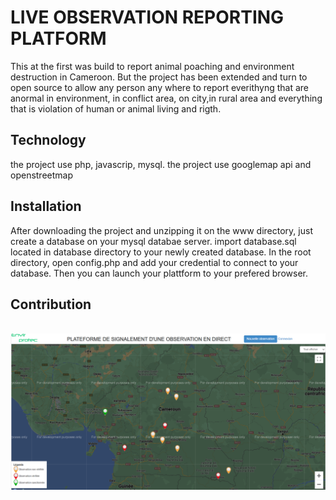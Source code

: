 # LIVE OBSERVATION REPORTING PLATFORM

This at the first was build to report animal poaching and environment destruction in Cameroon. But the project has been extended and turn to open source
to allow any person any where to report everithyng that are anormal in environment, in conflict area, on city,in rural area and everything that is violation 
of human or animal living and rigth.

## Technology
the project use php, javascrip, mysql. the project use googlemap api and openstreetmap
## Installation
After downloading the project and unzipping it on the www directory, just create a database on your mysql databae server.
import database.sql located in database directory to your newly created database.
In the root directory, open config.php and add your credential to connect to your database. Then you can launch your plattform to your prefered browser.
## Contribution
<br/>
<img src="psod.png" ></img>
